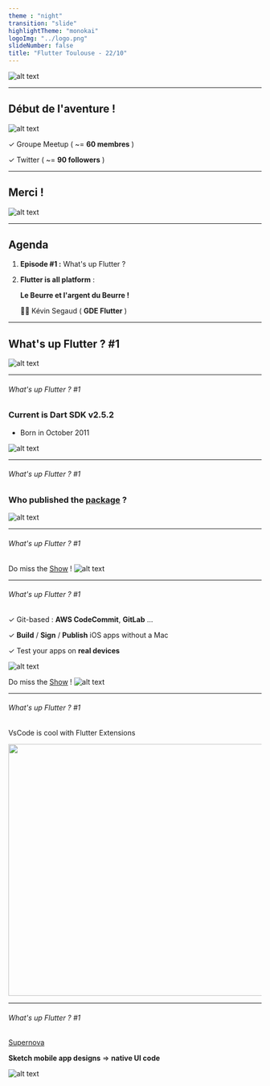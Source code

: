 ```yaml
---
theme : "night"
transition: "slide"
highlightTheme: "monokai"
logoImg: "../logo.png"
slideNumber: false
title: "Flutter Toulouse - 22/10"
---
```


![alt text](../logo.png "Flutter Toulouse")

---

## Début de l'aventure !

![alt text](../fun.gif "fun")

&#x2713; Groupe Meetup ( ~= **60 membres** )

&#x2713;  Twitter  ( ~= **90 followers** )

---

## Merci !

![alt text](../kooloc.jpg "Kooloc")

---

## Agenda 

1. **Episode #1 :** What's up Flutter ? 


2. **Flutter is all platform** : 
    
    **Le Beurre et l'argent du Beurre !**

    👨‍💻 Kévin Segaud ( **GDE Flutter**  )


---

## What's up Flutter ?  #1

![alt text](../wassup.gif "Wassup")

---

###### What's up Flutter ?  #1

### Current is Dart SDK v2.5.2


- Born in October 2011 

![alt text](../dart2.5.2_2.gif "Verified Pub" )

---

###### What's up Flutter ?  #1

### Who published the [package](https://pub.dev/) ?

![alt text](../22_10_verified_pub.png "Verified Pub" )

---

###### What's up Flutter ?  #1

Do miss the [Show](https://www.youtube.com/results?search_query=%23BoringShow) !
![alt text](../boringshow.jpg "Verified Pub" )

---

###### What's up Flutter ?  #1

&#x2713; Git-based : **AWS CodeCommit**, **GitLab** ...

&#x2713;  **Build** / **Sign** / **Publish** iOS apps without a Mac

&#x2713; Test your apps on **real devices**

![alt text](../codemagic.png "Verified Pub" )

Do miss the [Show](https://www.youtube.com/results?search_query=%23BoringShow) !
![alt text](../boringshow.jpg "Verified Pub" )

---

###### What's up Flutter ?  #1

VsCode is cool with Flutter Extensions

<img src="../vscodeflutter.gif" width="800" height="500"></img>

---

###### What's up Flutter ?  #1

[Supernova](https://supernova.io/features/platform-export) 

**Sketch mobile app designs** &#8658;  **native UI code**

![alt text](../supernova-mb-final.png "Verified Pub" )